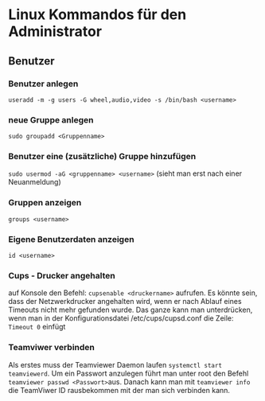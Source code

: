 # Linux Kommandos für den Administrator

## Benutzer

### Benutzer anlegen
`useradd -m -g users -G wheel,audio,video -s /bin/bash <username>`
### neue Gruppe anlegen
`sudo groupadd <Gruppenname>`

### Benutzer eine (zusätzliche) Gruppe hinzufügen
`sudo usermod -aG <gruppenname> <username>`
(sieht man erst nach einer Neuanmeldung)

### Gruppen anzeigen
`groups <username>`

### Eigene Benutzerdaten anzeigen
`id <username>`

### Cups - Drucker angehalten
auf Konsole den Befehl:
`cupsenable <druckername>`
aufrufen. Es könnte sein, dass der Netzwerkdrucker angehalten wird, wenn er nach Ablauf eines Timeouts nicht mehr gefunden wurde. Das ganze kann man unterdrücken, wenn man in der Konfigurationsdatei /etc/cups/cupsd.conf die Zeile:
`Timeout 0` 
einfügt

### Teamviwer verbinden
Als erstes muss der Teamviewer Daemon laufen 
`systemctl start teamviewerd`.
Um ein Passwort anzulegen führt man unter root den Befehl `teamviewer passwd <Passwort>`aus. Danach kann man mit  `teamviewer info` die TeamViwer ID rausbekommen mit der man sich verbinden kann.
